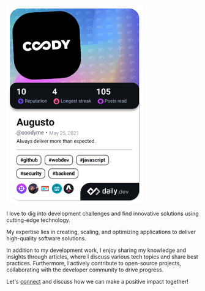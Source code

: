 <div align="left">
  <a href="https://app.daily.dev/coodyme"><img src="./devcard.png" width="356" alt="Dev Card"/></a>
</div>

I love to dig into development challenges and find innovative solutions using cutting-edge technology.

My expertise lies in creating, scaling, and optimizing applications to deliver high-quality software solutions.

In addition to my development work, I enjoy sharing my knowledge and insights through articles, where I discuss various tech topics and share best practices. Furthermore, I actively contribute to open-source projects, collaborating with the developer community to drive progress.

Let's [connect](https://linkedin.com/in/coodyme) and discuss how we can make a positive impact together!

